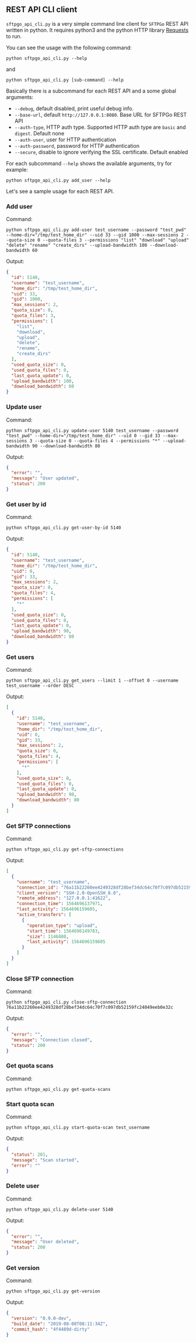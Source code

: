 ## REST API CLI client

`sftpgo_api_cli.py` is a very simple command line client for `SFTPGo` REST API written in python. It requires python3 and the python HTTP library [Requests](https://2.python-requests.org/en/master/ "Requests") to run.

You can see the usage with the following command:

```
python sftpgo_api_cli.py --help
```

and

```
python sftpgo_api_cli.py [sub-command] --help
```

Basically there is a subcommand for each REST API and a some global arguments:

 - `--debug`, default disabled, print useful debug info.
 - `--base-url`, default `http://127.0.0.1:8080`. Base URL for SFTPGo REST API
 - `--auth-type`, HTTP auth type. Supported HTTP auth type are `basic` and `digest`. Default none
 - `--auth-user`, user for HTTP authentication
 - `--auth-password`, password for HTTP authentication
 - `--secure`, disable to ignore verifying the SSL certificate. Default enabled

For each subcommand `--help` shows the available arguments, try for example:

```python sftpgo_api_cli.py add_user --help```

Let's see a sample usage for each REST API.

### Add user

Command:

```
python sftpgo_api_cli.py add-user test_username --password "test_pwd" --home-dir="/tmp/test_home_dir" --uid 33 --gid 1000 --max-sessions 2 --quota-size 0 --quota-files 3 --permissions "list" "download" "upload" "delete" "rename" "create_dirs" --upload-bandwidth 100 --download-bandwidth 60
```

Output:

```json
{
  "id": 5140,
  "username": "test_username",
  "home_dir": "/tmp/test_home_dir",
  "uid": 33,
  "gid": 1000,
  "max_sessions": 2,
  "quota_size": 0,
  "quota_files": 3,
  "permissions": [
    "list",
    "download",
    "upload",
    "delete",
    "rename",
    "create_dirs"
  ],
  "used_quota_size": 0,
  "used_quota_files": 0,
  "last_quota_update": 0,
  "upload_bandwidth": 100,
  "download_bandwidth": 60
}
```

### Update user

Command:

```
python sftpgo_api_cli.py update-user 5140 test_username --password "test_pwd" --home-dir="/tmp/test_home_dir" --uid 0 --gid 33 --max-sessions 3 --quota-size 0 --quota-files 4 --permissions "*" --upload-bandwidth 90 --download-bandwidth 80
```

Output:

```json
{
  "error": "",
  "message": "User updated",
  "status": 200
}
```

### Get user by id

Command:

```
python sftpgo_api_cli.py get-user-by-id 5140
```

Output:

```json
{
  "id": 5140,
  "username": "test_username",
  "home_dir": "/tmp/test_home_dir",
  "uid": 0,
  "gid": 33,
  "max_sessions": 2,
  "quota_size": 0,
  "quota_files": 4,
  "permissions": [
    "*"
  ],
  "used_quota_size": 0,
  "used_quota_files": 0,
  "last_quota_update": 0,
  "upload_bandwidth": 90,
  "download_bandwidth": 80
}
```

### Get users

Command:

```
python sftpgo_api_cli.py get_users --limit 1 --offset 0 --username test_username --order DESC
```

Output:

```json
[
  {
    "id": 5140,
    "username": "test_username",
    "home_dir": "/tmp/test_home_dir",
    "uid": 0,
    "gid": 33,
    "max_sessions": 2,
    "quota_size": 0,
    "quota_files": 4,
    "permissions": [
      "*"
    ],
    "used_quota_size": 0,
    "used_quota_files": 0,
    "last_quota_update": 0,
    "upload_bandwidth": 90,
    "download_bandwidth": 80
  }
]
```

### Get SFTP connections

Command:

```
python sftpgo_api_cli.py get-sftp-connections
```

Output:

```json
[
  {
    "username": "test_username",
    "connection_id": "76a11b22260ee4249328df28bef34dc64c70f7c097db52159fc24049eeb0e32c",
    "client_version": "SSH-2.0-OpenSSH_8.0",
    "remote_address": "127.0.0.1:41622",
    "connection_time": 1564696137971,
    "last_activity": 1564696159605,
    "active_transfers": [
      {
        "operation_type": "upload",
        "start_time": 1564696149783,
        "size": 1146880,
        "last_activity": 1564696159605
      }
    ]
  }
]
```

### Close SFTP connection

Command:

```
python sftpgo_api_cli.py close-sftp-connection 76a11b22260ee4249328df28bef34dc64c70f7c097db52159fc24049eeb0e32c
```

Output:

```json
{
  "error": "",
  "message": "Connection closed",
  "status": 200
}
```

### Get quota scans

Command:

```
python sftpgo_api_cli.py get-quota-scans
```

### Start quota scan

Command:

```
python sftpgo_api_cli.py start-quota-scan test_username
```

Output:

```json
{
  "status": 201,
  "message": "Scan started",
  "error": ""
}
```

### Delete user

Command:

```
python sftpgo_api_cli.py delete-user 5140
```

Output:

```json
{
  "error": "",
  "message": "User deleted",
  "status": 200
}
```

### Get version

Command:

```
python sftpgo_api_cli.py get-version
```

Output:

```json
{
  "version": "0.9.0-dev",
  "build_date": "2019-08-08T08:11:34Z",
  "commit_hash": "4f4489d-dirty"
}
```